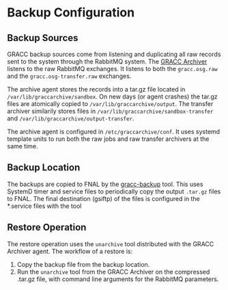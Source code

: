 Backup Configuration
====================

Backup Sources
--------------

GRACC backup sources come from listening and duplicating all raw records sent to the system through the RabbitMQ system.  The [GRACC Archiver](https://github.com/opensciencegrid/gracc-archive) listens to the raw RabbitMQ exchanges.  It listens to both the `gracc.osg.raw` and the `gracc.osg-transfer.raw` exchanges.

The archive agent stores the records into a tar.gz file located in `/var/lib/graccarchive/sandbox`.  On new days (or agent crashes) the tar.gz files are atomically copied to `/var/lib/graccarchive/output`.  The transfer archiver similarily stores files in `/var/lib/graccarchive/sandbox-transfer` and `/var/lib/graccarchive/output-transfer`.

The archive agent is configured in `/etc/graccarchive/conf`.  It uses systemd template units to run both the raw jobs and raw transfer archivers at the same time.


Backup Location
---------------

The backups are copied to FNAL by the [gracc-backup](https://github.com/opensciencegrid/gracc-backup) tool.  This uses SystemD timer and service files to periodically copy the output `.tar.gz` files to FNAL.  The final destination (gsiftp) of the files is configured in the *.service files with the tool


Restore Operation
-----------------

The restore operation uses the `unarchive` tool distributed with the GRACC Archiver agent.  The workflow of a restore is:

1. Copy the backup file from the backup location.
2. Run the `unarchive` tool from the GRACC Archiver on the compressed .tar.gz file, with command line arguments for the RabbitMQ parameters.

